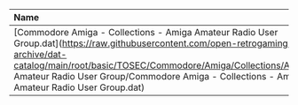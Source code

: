 |Name|Size|
|:---|---:|
|[Commodore Amiga - Collections - Amiga Amateur Radio User Group.dat](https://raw.githubusercontent.com/open-retrogaming-archive/dat-catalog/main/root/basic/TOSEC/Commodore/Amiga/Collections/Amiga Amateur Radio User Group/Commodore Amiga - Collections - Amiga Amateur Radio User Group.dat)|32102|
